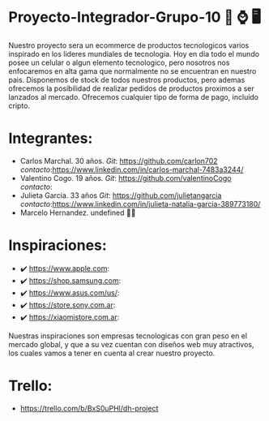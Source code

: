 # Proyecto-Integrador-Grupo-10 📱 ⌚ 🖥️

Nuestro proyecto sera un ecommerce de productos tecnologicos varios inspirado en los lideres mundiales de tecnologia.
Hoy en dia todo el mundo posee un celular o algun elemento tecnologico, pero nosotros nos enfocaremos en alta gama que normalmente no se encuentran en nuestro pais. Disponemos de stock de todos nuestros productos, pero ademas ofrecemos la posibilidad de realizar pedidos de productos proximos a ser lanzados al mercado.
Ofrecemos cualquier tipo de forma de pago, incluido cripto.


# Integrantes:
- Carlos Marchal. 30 años. *Git*: https://github.com/carlon702 *contacto*:https://www.linkedin.com/in/carlos-marchal-7483a3244/
- Valentino Cogo. 19 años. *Git*: https://github.com/valentinoCogo *contacto*:
- Julieta Garcia. 33 años  *Git*: https://github.com/julietangarcia *contacto*:https://www.linkedin.com/in/julieta-natalia-garcia-389773180/
- Marcelo Hernandez. undefined 🤷‍♂️

# Inspiraciones:
- ✔️ https://www.apple.com: 
- ✔️ https://shop.samsung.com: 
- ✔️ https://www.asus.com/us/:
- ✔️ https://store.sony.com.ar:
- ✔️ https://xiaomistore.com.ar:

Nuestras inspiraciones son empresas tecnologicas con gran peso en el mercado global, y que a su vez cuentan con diseños web muy atractivos, los cuales vamos a tener en cuenta al crear nuestro proyecto.

# Trello: 
- https://trello.com/b/BxS0uPHl/dh-project
